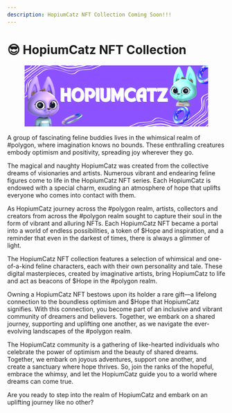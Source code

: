 ```yaml
---
description: HopiumCatz NFT Collection Coming Soon!!!
---
```


# 😎 HopiumCatz NFT Collection

<figure><img src="../../.gitbook/assets/3.png" alt=""><figcaption></figcaption></figure>

A group of fascinating feline buddies lives in the whimsical realm of #polygon, where imagination knows no bounds. These enthralling creatures embody optimism and positivity, spreading joy wherever they go.

The magical and naughty HopiumCatz was created from the collective dreams of visionaries and artists. Numerous vibrant and endearing feline figures come to life in the HopiumCatz NFT series. Each HopiumCatz is endowed with a special charm, exuding an atmosphere of hope that uplifts everyone who comes into contact with them.

As HopiumCatz journey across the #polygon realm, artists, collectors and creators from across the #polygon realm sought to capture their soul in the form of vibrant and alluring NFTs. Each HopiumCatz NFT became a portal into a world of endless possibilities, a token of $Hope and inspiration, and a reminder that even in the darkest of times, there is always a glimmer of light.

The HopiumCatz NFT collection features a selection of whimsical and one-of-a-kind feline characters, each with their own personality and tale. These digital masterpieces, created by imaginative artists, bring HopiumCatz to life and act as beacons of $Hope in the #polygon realm.

Owning a HopiumCatz NFT bestows upon its holder a rare gift—a lifelong connection to the boundless optimism and $Hope that HopiumCatz signifies. With this connection, you become part of an inclusive and vibrant community of dreamers and believers. Together, we embark on a shared journey, supporting and uplifting one another, as we navigate the ever-evolving landscapes of the #polygon realm.

The HopiumCatz community is a gathering of like-hearted individuals who celebrate the power of optimism and the beauty of shared dreams. Together, we embark on joyous adventures, support one another, and create a sanctuary where hope thrives. So, join the ranks of the hopeful, embrace the whimsy, and let the HopiumCatz guide you to a world where dreams can come true.

Are you ready to step into the realm of HopiumCatz and embark on an uplifting journey like no other?

